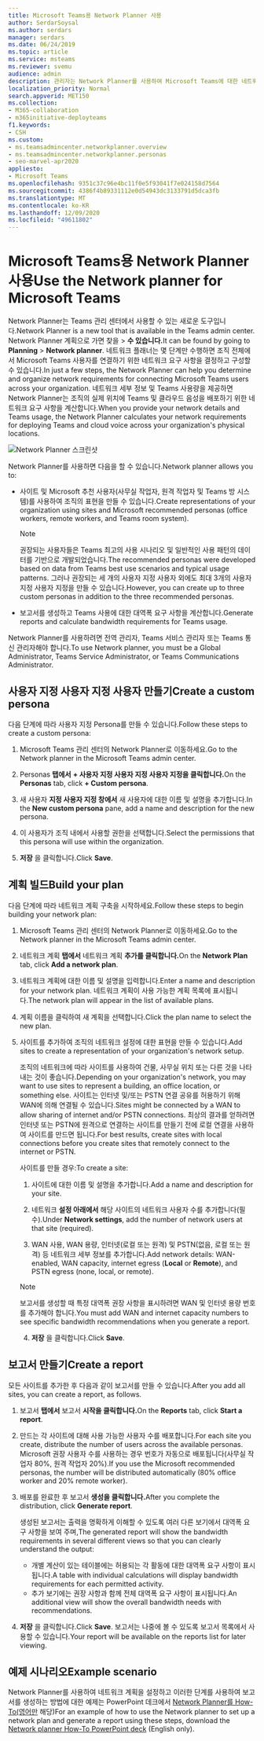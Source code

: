 ```yaml
---
title: Microsoft Teams용 Network Planner 사용
author: SerdarSoysal
ms.author: serdars
manager: serdars
ms.date: 06/24/2019
ms.topic: article
ms.service: msteams
ms.reviewer: svemu
audience: admin
description: 관리자는 Network Planner를 사용하여 Microsoft Teams에 대한 네트워크 요구 사항을 확인하는 방법을 배울 수 있습니다.
localization_priority: Normal
search.appverid: MET150
ms.collection:
- M365-collaboration
- m365initiative-deployteams
f1.keywords:
- CSH
ms.custom:
- ms.teamsadmincenter.networkplanner.overview
- ms.teamsadmincenter.networkplanner.personas
- seo-marvel-apr2020
appliesto:
- Microsoft Teams
ms.openlocfilehash: 9351c37c96e4bc11f0e5f93041f7e024158d7564
ms.sourcegitcommit: 4386f4b89331112e0d54943dc3133791d5dca3fb
ms.translationtype: MT
ms.contentlocale: ko-KR
ms.lasthandoff: 12/09/2020
ms.locfileid: "49611802"
---
```

# <a name="use-the-network-planner-for-microsoft-teams"></a><span data-ttu-id="88709-103">Microsoft Teams용 Network Planner 사용</span><span class="sxs-lookup"><span data-stu-id="88709-103">Use the Network planner for Microsoft Teams</span></span>

<span data-ttu-id="88709-104">Network Planner는 Teams 관리 센터에서 사용할 수 있는 새로운 도구입니다.</span><span class="sxs-lookup"><span data-stu-id="88709-104">Network Planner is a new tool that is available in the Teams admin center.</span></span> <span data-ttu-id="88709-105">Network Planner 계획으로 가면 찾을  >  **수 있습니다.**</span><span class="sxs-lookup"><span data-stu-id="88709-105">It can be found by going to **Planning** > **Network planner**.</span></span> <span data-ttu-id="88709-106">네트워크 플래너는 몇 단계만 수행하면 조직 전체에서 Microsoft Teams 사용자를 연결하기 위한 네트워크 요구 사항을 결정하고 구성할 수 있습니다.</span><span class="sxs-lookup"><span data-stu-id="88709-106">In just a few steps, the Network Planner can help you determine and organize network requirements for connecting Microsoft Teams users across your organization.</span></span> <span data-ttu-id="88709-107">네트워크 세부 정보 및 Teams 사용량을 제공하면 Network Planner는 조직의 실제 위치에 Teams 및 클라우드 음성을 배포하기 위한 네트워크 요구 사항을 계산합니다.</span><span class="sxs-lookup"><span data-stu-id="88709-107">When you provide your network details and Teams usage, the Network Planner calculates your network requirements for deploying Teams and cloud voice across your organization's physical locations.</span></span>

![Network Planner 스크린샷](media/network-planner.png)

<span data-ttu-id="88709-109">Network Planner를 사용하면 다음을 할 수 있습니다.</span><span class="sxs-lookup"><span data-stu-id="88709-109">Network planner allows you to:</span></span>

- <span data-ttu-id="88709-110">사이트 및 Microsoft 추천 사용자(사무실 작업자, 원격 작업자 및 Teams 방 시스템)를 사용하여 조직의 표현을 만들 수 있습니다.</span><span class="sxs-lookup"><span data-stu-id="88709-110">Create representations of your organization using sites and Microsoft recommended personas (office workers, remote workers, and Teams room system).</span></span>

    > [!NOTE]
    > <span data-ttu-id="88709-111">권장되는 사용자들은 Teams 최고의 사용 시나리오 및 일반적인 사용 패턴의 데이터를 기반으로 개발되었습니다.</span><span class="sxs-lookup"><span data-stu-id="88709-111">The recommended personas were developed based on data from Teams best use scenarios and typical usage patterns.</span></span> <span data-ttu-id="88709-112">그러나 권장되는 세 개의 사용자 지정 사용자 외에도 최대 3개의 사용자 지정 사용자 지정을 만들 수 있습니다.</span><span class="sxs-lookup"><span data-stu-id="88709-112">However, you can create up to three custom personas in addition to the three recommended personas.</span></span>

- <span data-ttu-id="88709-113">보고서를 생성하고 Teams 사용에 대한 대역폭 요구 사항을 계산합니다.</span><span class="sxs-lookup"><span data-stu-id="88709-113">Generate reports and calculate bandwidth requirements for Teams usage.</span></span>

<span data-ttu-id="88709-114">Network Planner를 사용하려면 전역 관리자, Teams 서비스 관리자 또는 Teams 통신 관리자해야 합니다.</span><span class="sxs-lookup"><span data-stu-id="88709-114">To use Network planner, you must be a Global Administrator, Teams Service Administrator, or Teams Communications Administrator.</span></span>

## <a name="create-a-custom-persona"></a><span data-ttu-id="88709-115">사용자 지정 사용자 지정 사용자 만들기</span><span class="sxs-lookup"><span data-stu-id="88709-115">Create a custom persona</span></span>

<span data-ttu-id="88709-116">다음 단계에 따라 사용자 지정 Persona를 만들 수 있습니다.</span><span class="sxs-lookup"><span data-stu-id="88709-116">Follow these steps to create a custom persona:</span></span>

1. <span data-ttu-id="88709-117">Microsoft Teams 관리 센터의 Network Planner로 이동하세요.</span><span class="sxs-lookup"><span data-stu-id="88709-117">Go to the Network planner in the Microsoft Teams admin center.</span></span>

2. <span data-ttu-id="88709-118">Personas **탭에서** **+ 사용자 지정 사용자 지정 사용자 지정을 클릭합니다.**</span><span class="sxs-lookup"><span data-stu-id="88709-118">On the **Personas** tab, click **+ Custom persona**.</span></span> 

3. <span data-ttu-id="88709-119">새 사용자 **지정 사용자 지정 창에서** 새 사용자에 대한 이름 및 설명을 추가합니다.</span><span class="sxs-lookup"><span data-stu-id="88709-119">In the **New custom persona** pane, add a name and description for the new persona.</span></span>

4. <span data-ttu-id="88709-120">이 사용자가 조직 내에서 사용할 권한을 선택합니다.</span><span class="sxs-lookup"><span data-stu-id="88709-120">Select the permissions that this persona will use within the organization.</span></span>

5. <span data-ttu-id="88709-121">**저장** 을 클릭합니다.</span><span class="sxs-lookup"><span data-stu-id="88709-121">Click **Save**.</span></span>

## <a name="build-your-plan"></a><span data-ttu-id="88709-122">계획 빌드</span><span class="sxs-lookup"><span data-stu-id="88709-122">Build your plan</span></span>

<span data-ttu-id="88709-123">다음 단계에 따라 네트워크 계획 구축을 시작하세요.</span><span class="sxs-lookup"><span data-stu-id="88709-123">Follow these steps to begin building your network plan:</span></span>

1. <span data-ttu-id="88709-124">Microsoft Teams 관리 센터의 Network Planner로 이동하세요.</span><span class="sxs-lookup"><span data-stu-id="88709-124">Go to the Network planner in the Microsoft Teams admin center.</span></span>

2. <span data-ttu-id="88709-125">네트워크 계획 **탭에서** 네트워크 계획 **추가를 클릭합니다.**</span><span class="sxs-lookup"><span data-stu-id="88709-125">On the **Network Plan** tab, click **Add a network plan**.</span></span>

3. <span data-ttu-id="88709-126">네트워크 계획에 대한 이름 및 설명을 입력합니다.</span><span class="sxs-lookup"><span data-stu-id="88709-126">Enter a name and description for your network plan.</span></span> <span data-ttu-id="88709-127">네트워크 계획이 사용 가능한 계획 목록에 표시됩니다.</span><span class="sxs-lookup"><span data-stu-id="88709-127">The network plan will appear in the list of available plans.</span></span>

4. <span data-ttu-id="88709-128">계획 이름을 클릭하여 새 계획을 선택합니다.</span><span class="sxs-lookup"><span data-stu-id="88709-128">Click the plan name to select the new plan.</span></span>

5. <span data-ttu-id="88709-129">사이트를 추가하여 조직의 네트워크 설정에 대한 표현을 만들 수 있습니다.</span><span class="sxs-lookup"><span data-stu-id="88709-129">Add sites to create a representation of your organization's network setup.</span></span>

    <span data-ttu-id="88709-130">조직의 네트워크에 따라 사이트를 사용하여 건물, 사무실 위치 또는 다른 것을 나타내는 것이 좋습니다.</span><span class="sxs-lookup"><span data-stu-id="88709-130">Depending on your organization's network, you may want to use sites to represent a building, an office location, or something else.</span></span> <span data-ttu-id="88709-131">사이트는 인터넷 및/또는 PSTN 연결 공유를 허용하기 위해 WAN에 의해 연결될 수 있습니다.</span><span class="sxs-lookup"><span data-stu-id="88709-131">Sites might be connected by a WAN to allow sharing of internet and/or PSTN connections.</span></span> <span data-ttu-id="88709-132">최상의 결과를 얻하려면 인터넷 또는 PSTN에 원격으로 연결하는 사이트를 만들기 전에 로컬 연결을 사용하여 사이트를 만드면 됩니다.</span><span class="sxs-lookup"><span data-stu-id="88709-132">For best results, create sites with local connections before you create sites that remotely connect to the internet or PSTN.</span></span>

    <span data-ttu-id="88709-133">사이트를 만들 경우:</span><span class="sxs-lookup"><span data-stu-id="88709-133">To create a site:</span></span>

    1. <span data-ttu-id="88709-134">사이트에 대한 이름 및 설명을 추가합니다.</span><span class="sxs-lookup"><span data-stu-id="88709-134">Add a name and description for your site.</span></span>

    2. <span data-ttu-id="88709-135">네트워크 **설정 아래에서** 해당 사이트의 네트워크 사용자 수를 추가합니다(필수).</span><span class="sxs-lookup"><span data-stu-id="88709-135">Under **Network settings**, add the number of network users at that site (required).</span></span>

    3. <span data-ttu-id="88709-136">WAN 사용, WAN 용량, 인터넷(로컬 또는 원격) 및 PSTN(없음, 로컬 또는 원격) 등 네트워크 세부 정보를 추가합니다.</span><span class="sxs-lookup"><span data-stu-id="88709-136">Add network details: WAN-enabled, WAN capacity, internet egress (**Local** or **Remote**), and PSTN egress (none, local, or remote).</span></span>

      > [!NOTE]
      > <span data-ttu-id="88709-137">보고서를 생성할 때 특정 대역폭 권장 사항을 표시하려면 WAN 및 인터넷 용량 번호를 추가해야 합니다.</span><span class="sxs-lookup"><span data-stu-id="88709-137">You must add WAN and internet capacity numbers to see specific bandwidth recommendations when you generate a report.</span></span>

    4. <span data-ttu-id="88709-138">**저장** 을 클릭합니다.</span><span class="sxs-lookup"><span data-stu-id="88709-138">Click **Save**.</span></span>

## <a name="create-a-report"></a><span data-ttu-id="88709-139">보고서 만들기</span><span class="sxs-lookup"><span data-stu-id="88709-139">Create a report</span></span>

<span data-ttu-id="88709-140">모든 사이트를 추가한 후 다음과 같이 보고서를 만들 수 있습니다.</span><span class="sxs-lookup"><span data-stu-id="88709-140">After you add all sites, you can create a report, as follows.</span></span>

1. <span data-ttu-id="88709-141">보고서 **탭에서** 보고서 **시작을 클릭합니다.**</span><span class="sxs-lookup"><span data-stu-id="88709-141">On the **Reports** tab, click **Start a report**.</span></span>

2. <span data-ttu-id="88709-142">만드는 각 사이트에 대해 사용 가능한 사용자 수를 배포합니다.</span><span class="sxs-lookup"><span data-stu-id="88709-142">For each site you create, distribute the number of users across the available personas.</span></span> <span data-ttu-id="88709-143">Microsoft 권장 사용자 수를 사용하는 경우 번호가 자동으로 배포됩니다(사무실 작업자 80%, 원격 작업자 20%).</span><span class="sxs-lookup"><span data-stu-id="88709-143">If you use the Microsoft recommended personas, the number will be distributed automatically (80% office worker and 20% remote worker).</span></span>

3. <span data-ttu-id="88709-144">배포를 완료한 후 보고서 **생성을 클릭합니다.**</span><span class="sxs-lookup"><span data-stu-id="88709-144">After you complete the distribution, click **Generate report**.</span></span>

    <span data-ttu-id="88709-145">생성된 보고서는 출력을 명확하게 이해할 수 있도록 여러 다른 보기에서 대역폭 요구 사항을 보여 주며,</span><span class="sxs-lookup"><span data-stu-id="88709-145">The generated report will show the bandwidth requirements in several different views so that you can clearly understand the output:</span></span>
    - <span data-ttu-id="88709-146">개별 계산이 있는 테이블에는 허용되는 각 활동에 대한 대역폭 요구 사항이 표시됩니다.</span><span class="sxs-lookup"><span data-stu-id="88709-146">A table with individual calculations will display bandwidth requirements for each permitted activity.</span></span>
    - <span data-ttu-id="88709-147">추가 보기에는 권장 사항과 함께 전체 대역폭 요구 사항이 표시됩니다.</span><span class="sxs-lookup"><span data-stu-id="88709-147">An additional view will show the overall bandwidth needs with recommendations.</span></span>

4. <span data-ttu-id="88709-148">**저장** 을 클릭합니다.</span><span class="sxs-lookup"><span data-stu-id="88709-148">Click **Save**.</span></span> <span data-ttu-id="88709-149">보고서는 나중에 볼 수 있도록 보고서 목록에서 사용할 수 있습니다.</span><span class="sxs-lookup"><span data-stu-id="88709-149">Your report will be available on the reports list for later viewing.</span></span>

## <a name="example-scenario"></a><span data-ttu-id="88709-150">예제 시나리오</span><span class="sxs-lookup"><span data-stu-id="88709-150">Example scenario</span></span>

<span data-ttu-id="88709-151">Network Planner를 사용하여 네트워크 계획을 설정하고 이러한 단계를 사용하여 보고서를 생성하는 방법에 대한 예제는 PowerPoint 데크에서 [Network Planner를 How-To(영어만](https://github.com/MicrosoftDocs/OfficeDocs-SkypeForBusiness/blob/live/Teams/downloads/network-planner-how-to.pptx?raw=true) 해당)</span><span class="sxs-lookup"><span data-stu-id="88709-151">For an example of how to use the Network planner to set up a network plan and generate a report using these steps, download the [Network planner How-To PowerPoint deck](https://github.com/MicrosoftDocs/OfficeDocs-SkypeForBusiness/blob/live/Teams/downloads/network-planner-how-to.pptx?raw=true) (English only).</span></span>
